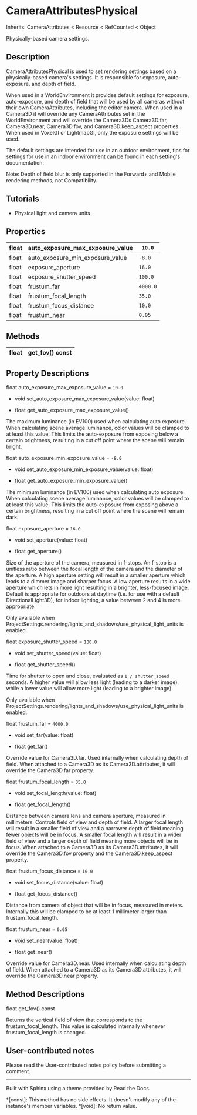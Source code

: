 # CameraAttributesPhysical

Inherits: CameraAttributes < Resource < RefCounted < Object

Physically-based camera settings.

## Description

CameraAttributesPhysical is used to set rendering settings based on a
physically-based camera's settings. It is responsible for exposure, auto-
exposure, and depth of field.

When used in a WorldEnvironment it provides default settings for exposure,
auto-exposure, and depth of field that will be used by all cameras without
their own CameraAttributes, including the editor camera. When used in a
Camera3D it will override any CameraAttributes set in the WorldEnvironment and
will override the Camera3Ds Camera3D.far, Camera3D.near, Camera3D.fov, and
Camera3D.keep_aspect properties. When used in VoxelGI or LightmapGI, only the
exposure settings will be used.

The default settings are intended for use in an outdoor environment, tips for
settings for use in an indoor environment can be found in each setting's
documentation.

Note: Depth of field blur is only supported in the Forward+ and Mobile
rendering methods, not Compatibility.

## Tutorials

  * Physical light and camera units

## Properties

float | auto_exposure_max_exposure_value | `10.0`  
---|---|---  
float | auto_exposure_min_exposure_value | `-8.0`  
float | exposure_aperture | `16.0`  
float | exposure_shutter_speed | `100.0`  
float | frustum_far | `4000.0`  
float | frustum_focal_length | `35.0`  
float | frustum_focus_distance | `10.0`  
float | frustum_near | `0.05`  
  
## Methods

float | get_fov() const  
---|---  
  
## Property Descriptions

float auto_exposure_max_exposure_value = `10.0`

  * void set_auto_exposure_max_exposure_value(value: float)

  * float get_auto_exposure_max_exposure_value()

The maximum luminance (in EV100) used when calculating auto exposure. When
calculating scene average luminance, color values will be clamped to at least
this value. This limits the auto-exposure from exposing below a certain
brightness, resulting in a cut off point where the scene will remain bright.

float auto_exposure_min_exposure_value = `-8.0`

  * void set_auto_exposure_min_exposure_value(value: float)

  * float get_auto_exposure_min_exposure_value()

The minimum luminance (in EV100) used when calculating auto exposure. When
calculating scene average luminance, color values will be clamped to at least
this value. This limits the auto-exposure from exposing above a certain
brightness, resulting in a cut off point where the scene will remain dark.

float exposure_aperture = `16.0`

  * void set_aperture(value: float)

  * float get_aperture()

Size of the aperture of the camera, measured in f-stops. An f-stop is a
unitless ratio between the focal length of the camera and the diameter of the
aperture. A high aperture setting will result in a smaller aperture which
leads to a dimmer image and sharper focus. A low aperture results in a wide
aperture which lets in more light resulting in a brighter, less-focused image.
Default is appropriate for outdoors at daytime (i.e. for use with a default
DirectionalLight3D), for indoor lighting, a value between 2 and 4 is more
appropriate.

Only available when
ProjectSettings.rendering/lights_and_shadows/use_physical_light_units is
enabled.

float exposure_shutter_speed = `100.0`

  * void set_shutter_speed(value: float)

  * float get_shutter_speed()

Time for shutter to open and close, evaluated as `1 / shutter_speed` seconds.
A higher value will allow less light (leading to a darker image), while a
lower value will allow more light (leading to a brighter image).

Only available when
ProjectSettings.rendering/lights_and_shadows/use_physical_light_units is
enabled.

float frustum_far = `4000.0`

  * void set_far(value: float)

  * float get_far()

Override value for Camera3D.far. Used internally when calculating depth of
field. When attached to a Camera3D as its Camera3D.attributes, it will
override the Camera3D.far property.

float frustum_focal_length = `35.0`

  * void set_focal_length(value: float)

  * float get_focal_length()

Distance between camera lens and camera aperture, measured in millimeters.
Controls field of view and depth of field. A larger focal length will result
in a smaller field of view and a narrower depth of field meaning fewer objects
will be in focus. A smaller focal length will result in a wider field of view
and a larger depth of field meaning more objects will be in focus. When
attached to a Camera3D as its Camera3D.attributes, it will override the
Camera3D.fov property and the Camera3D.keep_aspect property.

float frustum_focus_distance = `10.0`

  * void set_focus_distance(value: float)

  * float get_focus_distance()

Distance from camera of object that will be in focus, measured in meters.
Internally this will be clamped to be at least 1 millimeter larger than
frustum_focal_length.

float frustum_near = `0.05`

  * void set_near(value: float)

  * float get_near()

Override value for Camera3D.near. Used internally when calculating depth of
field. When attached to a Camera3D as its Camera3D.attributes, it will
override the Camera3D.near property.

## Method Descriptions

float get_fov() const

Returns the vertical field of view that corresponds to the
frustum_focal_length. This value is calculated internally whenever
frustum_focal_length is changed.

## User-contributed notes

Please read the User-contributed notes policy before submitting a comment.

* * *

Built with Sphinx using a theme provided by Read the Docs.

  *[const]: This method has no side effects. It doesn't modify any of the instance's member variables.
  *[void]: No return value.

